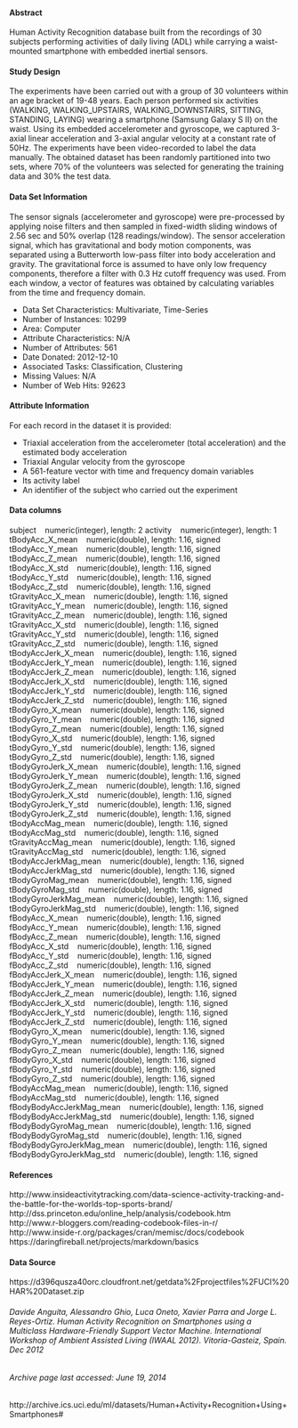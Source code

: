 <h4>Abstract</h4>
Human Activity Recognition database built from the recordings of 30 subjects performing activities of daily living (ADL) while carrying a waist-mounted smartphone with embedded inertial sensors.
	
<h4>Study Design</h4>  
The experiments have been carried out with a group of 30 volunteers within an age bracket of 19-48 years. Each person performed six activities (WALKING, WALKING_UPSTAIRS, WALKING_DOWNSTAIRS, SITTING, STANDING, LAYING) wearing a smartphone (Samsung Galaxy S II) on the waist. Using its embedded accelerometer and gyroscope, we captured 3-axial linear acceleration and 3-axial angular velocity at a constant rate of 50Hz. The experiments have been video-recorded to label the data manually. The obtained dataset has been randomly partitioned into two sets, where 70% of the volunteers was selected for generating the training data and 30% the test data.

<h4>Data Set Information</h4>
The sensor signals (accelerometer and gyroscope) were pre-processed by applying noise filters and then sampled in fixed-width sliding windows of 2.56 sec and 50% overlap (128 readings/window). The sensor acceleration signal, which has gravitational and body motion components, was separated using a Butterworth low-pass filter into body acceleration and gravity. The gravitational force is assumed to have only low frequency components, therefore a filter with 0.3 Hz cutoff frequency was used. From each window, a vector of features was obtained by calculating variables from the time and frequency domain.

<ul>
<li>Data Set Characteristics: Multivariate, Time-Series</li>
<li>Number of Instances: 10299</li>
<li>Area: Computer</li>
<li>Attribute Characteristics: N/A</li>
<li>Number of Attributes: 561</li>
<li>Date Donated: 2012-12-10</li>
<li>Associated Tasks: Classification, Clustering</li>
<li>Missing Values: N/A</li>
<li>Number of Web Hits: 92623</li>
</ul>

<h4/>Attribute Information</h4>
For each record in the dataset it is provided:
<ul>
<li>Triaxial acceleration from the accelerometer (total acceleration) and the estimated body acceleration</li>
<li>Triaxial Angular velocity from the gyroscope</li>
<li>A 561-feature vector with time and frequency domain variables</li>
<li>Its activity label</li>
<li>An identifier of the subject who carried out the experiment</li>
</ul>

<h4>Data columns</h4>  
 subject&nbsp;&nbsp;&nbsp;&nbsp;numeric(integer), length: 2  
 activity&nbsp;&nbsp;&nbsp;&nbsp;numeric(integer), length: 1  
 tBodyAcc_X_mean&nbsp;&nbsp;&nbsp;&nbsp;numeric(double), length: 1.16, signed  
 tBodyAcc_Y_mean&nbsp;&nbsp;&nbsp;&nbsp;numeric(double), length: 1.16, signed  
 tBodyAcc_Z_mean&nbsp;&nbsp;&nbsp;&nbsp;numeric(double), length: 1.16, signed  
 tBodyAcc_X_std&nbsp;&nbsp;&nbsp;&nbsp;numeric(double), length: 1.16, signed  
 tBodyAcc_Y_std&nbsp;&nbsp;&nbsp;&nbsp;numeric(double), length: 1.16, signed  
 tBodyAcc_Z_std&nbsp;&nbsp;&nbsp;&nbsp;numeric(double), length: 1.16, signed  
 tGravityAcc_X_mean&nbsp;&nbsp;&nbsp;&nbsp;numeric(double), length: 1.16, signed  
 tGravityAcc_Y_mean&nbsp;&nbsp;&nbsp;&nbsp;numeric(double), length: 1.16, signed  
 tGravityAcc_Z_mean&nbsp;&nbsp;&nbsp;&nbsp;numeric(double), length: 1.16, signed  
 tGravityAcc_X_std&nbsp;&nbsp;&nbsp;&nbsp;numeric(double), length: 1.16, signed  
 tGravityAcc_Y_std&nbsp;&nbsp;&nbsp;&nbsp;numeric(double), length: 1.16, signed  
 tGravityAcc_Z_std&nbsp;&nbsp;&nbsp;&nbsp;numeric(double), length: 1.16, signed  
 tBodyAccJerk_X_mean&nbsp;&nbsp;&nbsp;&nbsp;numeric(double), length: 1.16, signed  
 tBodyAccJerk_Y_mean&nbsp;&nbsp;&nbsp;&nbsp;numeric(double), length: 1.16, signed  
 tBodyAccJerk_Z_mean&nbsp;&nbsp;&nbsp;&nbsp;numeric(double), length: 1.16, signed  
 tBodyAccJerk_X_std&nbsp;&nbsp;&nbsp;&nbsp;numeric(double), length: 1.16, signed  
 tBodyAccJerk_Y_std&nbsp;&nbsp;&nbsp;&nbsp;numeric(double), length: 1.16, signed  
 tBodyAccJerk_Z_std&nbsp;&nbsp;&nbsp;&nbsp;numeric(double), length: 1.16, signed  
 tBodyGyro_X_mean&nbsp;&nbsp;&nbsp;&nbsp;numeric(double), length: 1.16, signed  
 tBodyGyro_Y_mean&nbsp;&nbsp;&nbsp;&nbsp;numeric(double), length: 1.16, signed  
 tBodyGyro_Z_mean&nbsp;&nbsp;&nbsp;&nbsp;numeric(double), length: 1.16, signed  
 tBodyGyro_X_std&nbsp;&nbsp;&nbsp;&nbsp;numeric(double), length: 1.16, signed  
 tBodyGyro_Y_std&nbsp;&nbsp;&nbsp;&nbsp;numeric(double), length: 1.16, signed   
 tBodyGyro_Z_std&nbsp;&nbsp;&nbsp;&nbsp;numeric(double), length: 1.16, signed  
 tBodyGyroJerk_X_mean&nbsp;&nbsp;&nbsp;&nbsp;numeric(double), length: 1.16, signed    
 tBodyGyroJerk_Y_mean&nbsp;&nbsp;&nbsp;&nbsp;numeric(double), length: 1.16, signed  
 tBodyGyroJerk_Z_mean&nbsp;&nbsp;&nbsp;&nbsp;numeric(double), length: 1.16, signed  
 tBodyGyroJerk_X_std&nbsp;&nbsp;&nbsp;&nbsp;numeric(double), length: 1.16, signed    
 tBodyGyroJerk_Y_std&nbsp;&nbsp;&nbsp;&nbsp;numeric(double), length: 1.16, signed  
 tBodyGyroJerk_Z_std&nbsp;&nbsp;&nbsp;&nbsp;numeric(double), length: 1.16, signed  
 tBodyAccMag_mean&nbsp;&nbsp;&nbsp;&nbsp;numeric(double), length: 1.16, signed  
 tBodyAccMag_std&nbsp;&nbsp;&nbsp;&nbsp;numeric(double), length: 1.16, signed  
 tGravityAccMag_mean&nbsp;&nbsp;&nbsp;&nbsp;numeric(double), length: 1.16, signed  
 tGravityAccMag_std&nbsp;&nbsp;&nbsp;&nbsp;numeric(double), length: 1.16, signed  
 tBodyAccJerkMag_mean&nbsp;&nbsp;&nbsp;&nbsp;numeric(double), length: 1.16, signed  
 tBodyAccJerkMag_std&nbsp;&nbsp;&nbsp;&nbsp;numeric(double), length: 1.16, signed  
 tBodyGyroMag_mean&nbsp;&nbsp;&nbsp;&nbsp;numeric(double), length: 1.16, signed  
 tBodyGyroMag_std&nbsp;&nbsp;&nbsp;&nbsp;numeric(double), length: 1.16, signed  
 tBodyGyroJerkMag_mean&nbsp;&nbsp;&nbsp;&nbsp;numeric(double), length: 1.16, signed  
 tBodyGyroJerkMag_std&nbsp;&nbsp;&nbsp;&nbsp;numeric(double), length: 1.16, signed  
 fBodyAcc_X_mean&nbsp;&nbsp;&nbsp;&nbsp;numeric(double),  length: 1.16, signed  
 fBodyAcc_Y_mean&nbsp;&nbsp;&nbsp;&nbsp;numeric(double),  length: 1.16, signed  
 fBodyAcc_Z_mean&nbsp;&nbsp;&nbsp;&nbsp;numeric(double),  length: 1.16, signed  
 fBodyAcc_X_std&nbsp;&nbsp;&nbsp;&nbsp;numeric(double),  length: 1.16, signed  
 fBodyAcc_Y_std&nbsp;&nbsp;&nbsp;&nbsp;numeric(double),  length: 1.16, signed  
 fBodyAcc_Z_std&nbsp;&nbsp;&nbsp;&nbsp;numeric(double),  length: 1.16, signed  
 fBodyAccJerk_X_mean&nbsp;&nbsp;&nbsp;&nbsp;numeric(double),  length: 1.16, signed  
 fBodyAccJerk_Y_mean&nbsp;&nbsp;&nbsp;&nbsp;numeric(double),  length: 1.16, signed  
 fBodyAccJerk_Z_mean&nbsp;&nbsp;&nbsp;&nbsp;numeric(double),  length: 1.16, signed  
 fBodyAccJerk_X_std&nbsp;&nbsp;&nbsp;&nbsp;numeric(double),  length: 1.16, signed  
 fBodyAccJerk_Y_std&nbsp;&nbsp;&nbsp;&nbsp;numeric(double),  length: 1.16, signed  
 fBodyAccJerk_Z_std&nbsp;&nbsp;&nbsp;&nbsp;numeric(double),  length: 1.16, signed  
 fBodyGyro_X_mean&nbsp;&nbsp;&nbsp;&nbsp;numeric(double),  length: 1.16, signed  
 fBodyGyro_Y_mean&nbsp;&nbsp;&nbsp;&nbsp;numeric(double),  length: 1.16, signed  
 fBodyGyro_Z_mean&nbsp;&nbsp;&nbsp;&nbsp;numeric(double),  length: 1.16, signed  
 fBodyGyro_X_std&nbsp;&nbsp;&nbsp;&nbsp;numeric(double),  length: 1.16, signed  
 fBodyGyro_Y_std&nbsp;&nbsp;&nbsp;&nbsp;numeric(double),  length: 1.16, signed  
 fBodyGyro_Z_std&nbsp;&nbsp;&nbsp;&nbsp;numeric(double),  length: 1.16, signed  
 fBodyAccMag_mean&nbsp;&nbsp;&nbsp;&nbsp;numeric(double),  length: 1.16, signed  
 fBodyAccMag_std&nbsp;&nbsp;&nbsp;&nbsp;numeric(double),  length: 1.16, signed  
 fBodyBodyAccJerkMag_mean&nbsp;&nbsp;&nbsp;&nbsp;numeric(double),  length: 1.16, signed  
 fBodyBodyAccJerkMag_std&nbsp;&nbsp;&nbsp;&nbsp;numeric(double),  length: 1.16, signed  
 fBodyBodyGyroMag_mean&nbsp;&nbsp;&nbsp;&nbsp;numeric(double),  length: 1.16, signed  
 fBodyBodyGyroMag_std&nbsp;&nbsp;&nbsp;&nbsp;numeric(double),  length: 1.16, signed  
 fBodyBodyGyroJerkMag_mean&nbsp;&nbsp;&nbsp;&nbsp;numeric(double),  length: 1.16, signed  
 fBodyBodyGyroJerkMag_std&nbsp;&nbsp;&nbsp;&nbsp;numeric(double),  length: 1.16, signed  


<h4>References</h4>  
http://www.insideactivitytracking.com/data-science-activity-tracking-and-the-battle-for-the-worlds-top-sports-brand/<br/>
http://dss.princeton.edu/online_help/analysis/codebook.htm<br/>
http://www.r-bloggers.com/reading-codebook-files-in-r/<br/>
http://www.inside-r.org/packages/cran/memisc/docs/codebook<br/>
https://daringfireball.net/projects/markdown/basics<br/>
  
  
<h4>Data Source</h4>  
https://d396qusza40orc.cloudfront.net/getdata%2Fprojectfiles%2FUCI%20HAR%20Dataset.zip<br/>
<h6>Davide Anguita, Alessandro Ghio, Luca Oneto, Xavier Parra and Jorge L. Reyes-Ortiz. Human Activity Recognition on Smartphones using a Multiclass Hardware-Friendly Support Vector Machine. International Workshop of Ambient Assisted Living (IWAAL 2012). Vitoria-Gasteiz, Spain. Dec 2012</h6>
  
<h6>Archive page last accessed: June 19, 2014</h6>
http://archive.ics.uci.edu/ml/datasets/Human+Activity+Recognition+Using+Smartphones#<br/>
